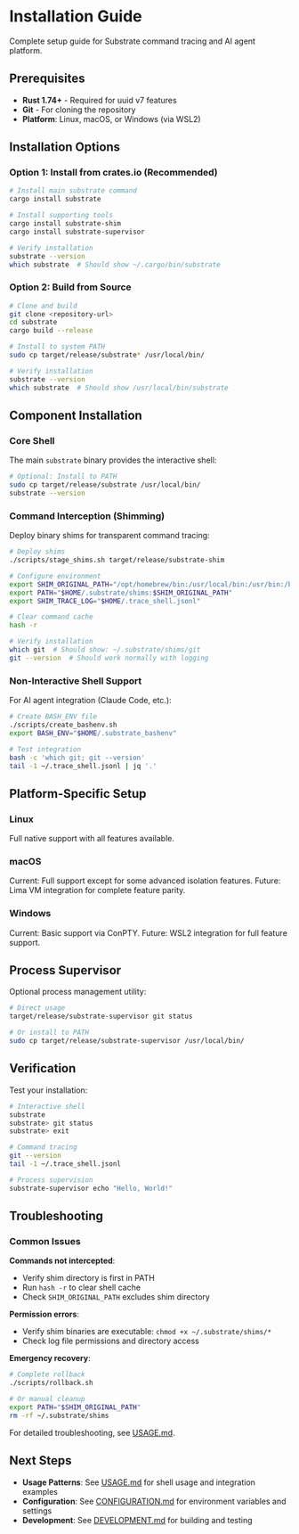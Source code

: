 # Installation Guide

Complete setup guide for Substrate command tracing and AI agent platform.

## Prerequisites

- **Rust 1.74+** - Required for uuid v7 features
- **Git** - For cloning the repository
- **Platform**: Linux, macOS, or Windows (via WSL2)

## Installation Options

### Option 1: Install from crates.io (Recommended)

```bash
# Install main substrate command
cargo install substrate

# Install supporting tools
cargo install substrate-shim
cargo install substrate-supervisor

# Verify installation
substrate --version
which substrate  # Should show ~/.cargo/bin/substrate
```

### Option 2: Build from Source

```bash
# Clone and build
git clone <repository-url>
cd substrate
cargo build --release

# Install to system PATH
sudo cp target/release/substrate* /usr/local/bin/

# Verify installation
substrate --version
which substrate  # Should show /usr/local/bin/substrate
```

## Component Installation

### Core Shell

The main `substrate` binary provides the interactive shell:

```bash
# Optional: Install to PATH
sudo cp target/release/substrate /usr/local/bin/
substrate --version
```

### Command Interception (Shimming)

Deploy binary shims for transparent command tracing:

```bash
# Deploy shims
./scripts/stage_shims.sh target/release/substrate-shim

# Configure environment
export SHIM_ORIGINAL_PATH="/opt/homebrew/bin:/usr/local/bin:/usr/bin:/bin"
export PATH="$HOME/.substrate/shims:$SHIM_ORIGINAL_PATH"
export SHIM_TRACE_LOG="$HOME/.trace_shell.jsonl"

# Clear command cache
hash -r

# Verify installation
which git  # Should show: ~/.substrate/shims/git
git --version  # Should work normally with logging
```

### Non-Interactive Shell Support

For AI agent integration (Claude Code, etc.):

```bash
# Create BASH_ENV file
./scripts/create_bashenv.sh
export BASH_ENV="$HOME/.substrate_bashenv"

# Test integration
bash -c 'which git; git --version'
tail -1 ~/.trace_shell.jsonl | jq '.'
```

## Platform-Specific Setup

### Linux

Full native support with all features available.

### macOS

Current: Full support except for some advanced isolation features.
Future: Lima VM integration for complete feature parity.

### Windows

Current: Basic support via ConPTY.
Future: WSL2 integration for full feature support.

## Process Supervisor

Optional process management utility:

```bash
# Direct usage
target/release/substrate-supervisor git status

# Or install to PATH
sudo cp target/release/substrate-supervisor /usr/local/bin/
```

## Verification

Test your installation:

```bash
# Interactive shell
substrate
substrate> git status
substrate> exit

# Command tracing
git --version
tail -1 ~/.trace_shell.jsonl

# Process supervision
substrate-supervisor echo "Hello, World!"
```

## Troubleshooting

### Common Issues

**Commands not intercepted**:
- Verify shim directory is first in PATH
- Run `hash -r` to clear shell cache
- Check `SHIM_ORIGINAL_PATH` excludes shim directory

**Permission errors**:
- Verify shim binaries are executable: `chmod +x ~/.substrate/shims/*`
- Check log file permissions and directory access

**Emergency recovery**:
```bash
# Complete rollback
./scripts/rollback.sh

# Or manual cleanup
export PATH="$SHIM_ORIGINAL_PATH"
rm -rf ~/.substrate/shims
```

For detailed troubleshooting, see [USAGE.md](USAGE.md#troubleshooting).

## Next Steps

- **Usage Patterns**: See [USAGE.md](USAGE.md) for shell usage and integration examples
- **Configuration**: See [CONFIGURATION.md](CONFIGURATION.md) for environment variables and settings
- **Development**: See [DEVELOPMENT.md](DEVELOPMENT.md) for building and testing